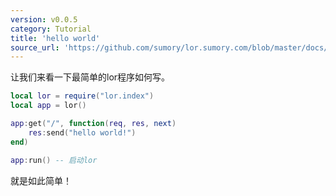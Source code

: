 ```yaml
---
version: v0.0.5
category: Tutorial
title: 'hello world'
source_url: 'https://github.com/sumory/lor.sumory.com/blob/master/docs/tutorial/hello.md'
---
```


让我们来看一下最简单的lor程序如何写。


```lua
local lor = require("lor.index")
local app = lor()

app:get("/", function(req, res, next)
    res:send("hello world!")
end)

app:run() -- 启动lor

```

就是如此简单！